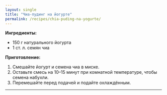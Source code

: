 ```yaml
---
layout: single
title: "Чиа-пудинг на йогурте"
permalink: /recipes/chia-puding-na-yogurte/
---
```


**Ингредиенты:**
- 150 г натурального йогурта  
- 1 ст. л. семян чиа  

**Приготовление:**
1. Смешайте йогурт и семена чиа в миске.  
2. Оставьте смесь на 10–15 минут при комнатной температуре, чтобы семена набухли.  
3. Перемешайте перед подачей и подайте охлаждённым.  

---
